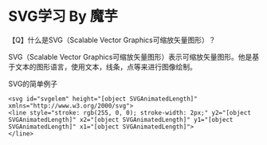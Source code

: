 # SVG学习 By 魔芋



【Q】什么是SVG（Scalable Vector Graphics可缩放矢量图形）？



SVG（Scalable Vector Graphics可缩放矢量图形）表示可缩放矢量图形。他是基于文本的图形语言，使用文本，线条，点等来进行图像绘制。

SVG的简单例子

```
<svg id="svgelem" height="[object SVGAnimatedLength]" xmlns="http://www.w3.org/2000/svg">
<line style="stroke: rgb(255, 0, 0); stroke-width: 2px;" y2="[object SVGAnimatedLength]" x2="[object SVGAnimatedLength]" y1="[object SVGAnimatedLength]" x1="[object SVGAnimatedLength]">
</line>
```

